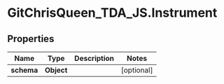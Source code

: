 # GitChrisQueen_TDA_JS.Instrument

## Properties
Name | Type | Description | Notes
------------ | ------------- | ------------- | -------------
**schema** | **Object** |  | [optional] 


